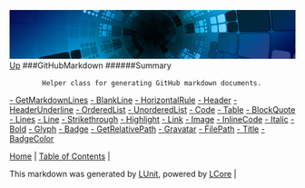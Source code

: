 ![](../Content/LCore-banner-small.png "")
[Up](../LUnit.md)
###GitHubMarkdown
######Summary

            Helper class for generating GitHub markdown documents.
            
[ - GetMarkdownLines](GitHubMarkdown_GetMarkdownLines.md)
[ - BlankLine](GitHubMarkdown_BlankLine.md)
[ - HorizontalRule](GitHubMarkdown_HorizontalRule.md)
[ - Header](GitHubMarkdown_Header.md)
[ - HeaderUnderline](GitHubMarkdown_HeaderUnderline.md)
[ - OrderedList](GitHubMarkdown_OrderedList.md)
[ - UnorderedList](GitHubMarkdown_UnorderedList.md)
[ - Code](GitHubMarkdown_Code.md)
[ - Table](GitHubMarkdown_Table.md)
[ - BlockQuote](GitHubMarkdown_BlockQuote.md)
[ - Lines](GitHubMarkdown_Lines.md)
[ - Line](GitHubMarkdown_Line.md)
[ - Strikethrough](GitHubMarkdown_Strikethrough.md)
[ - Highlight](GitHubMarkdown_Highlight.md)
[ - Link](GitHubMarkdown_Link.md)
[ - Image](GitHubMarkdown_Image.md)
[ - InlineCode](GitHubMarkdown_InlineCode.md)
[ - Italic](GitHubMarkdown_Italic.md)
[ - Bold](GitHubMarkdown_Bold.md)
[ - Glyph](GitHubMarkdown_Glyph.md)
[ - Badge](GitHubMarkdown_Badge.md)
[ - GetRelativePath](GitHubMarkdown_GetRelativePath.md)
[ - Gravatar](GitHubMarkdown_Gravatar.md)
[ - FilePath](GitHubMarkdown_FilePath.md)
[ - Title](GitHubMarkdown_Title.md)
[ - BadgeColor](GitHubMarkdown_BadgeColor.md)

[Home](../../README.md) | [Table of Contents](../../TableOfContents.md) | 


This markdown was generated by [LUnit](https://github.com/CodeSingularity/LUnit), powered by [LCore](https://github.com/CodeSingularity/LCore) | 


